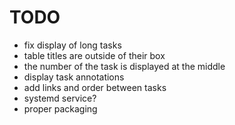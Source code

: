# TODO

- fix display of long tasks
- table titles are outside of their box
- the number of the task is displayed at the middle
- display task annotations
- add links and order between tasks
- systemd service?
- proper packaging

